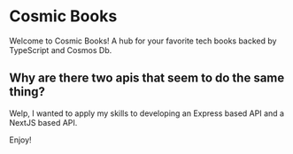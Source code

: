 # Cosmic Books
Welcome to Cosmic Books! A hub for your favorite tech books backed by TypeScript and Cosmos Db. 

## Why are there two apis that seem to do the same thing?
Welp, I wanted to apply my skills to developing an Express based API and a NextJS based API. 

Enjoy!